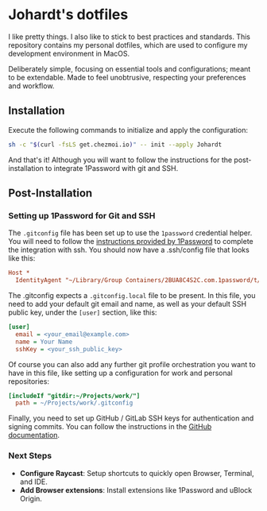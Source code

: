 # Johardt's dotfiles

I like pretty things. I also like to stick to best practices and standards.
This repository contains my personal dotfiles, which are used to configure my development environment in MacOS.  

Deliberately simple, focusing on essential tools and configurations; meant to be extendable.
Made to feel unobtrusive, respecting your preferences and workflow.

## Installation

Execute the following commands to initialize and apply the configuration:

  ```bash
  sh -c "$(curl -fsLS get.chezmoi.io)" -- init --apply Johardt
  ```

And that's it! Although you will want to follow the instructions for the post-installation to integrate 1Password with git and SSH.

## Post-Installation

### Setting up 1Password for Git and SSH

The `.gitconfig` file has been set up to use the `1password` credential helper. You will need to follow the [instructions provided by 1Password](https://developer.1password.com/docs/ssh/get-started) to complete the integration with ssh.
You should now have a .ssh/config file that looks like this:

```ini
Host *
  IdentityAgent "~/Library/Group Containers/2BUA8C4S2C.com.1password/t/agent.sock"
```

The .gitconfig expects a `.gitconfig.local` file to be present.
In this file, you need to add your default git email and name, as well as your default SSH public key, under the `[user]` section, like this:

```ini
[user]
  email = <your_email@example.com>
  name = Your Name
  sshKey = <your_ssh_public_key>
```

Of course you can also add any further git profile orchestration you want to have in this file, like setting up a configuration for work and personal repositories:

```ini
[includeIf "gitdir:~/Projects/work/"]
  path = ~/Projects/work/.gitconfig
```

Finally, you need to set up GitHub / GitLab SSH keys for authentication and signing commits.
You can follow the instructions in the [GitHub documentation](https://docs.github.com/authentication/connecting-to-github-with-ssh).

### Next Steps

- **Configure Raycast**: Setup shortcuts to quickly open Browser, Terminal, and IDE.
- **Add Browser extensions**: Install extensions like 1Password and uBlock Origin.
